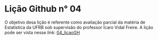 
# Lição Github n° 04 

 O objetivo desa lição é referente como avaliação parcial da matéria de Estatística da UFRB sob supervisão do professor Ícaro Vidal Freire.
 A lição pode ser vista nesse *link*:
 [04_licaoGH](/04_licaoGH.md)

